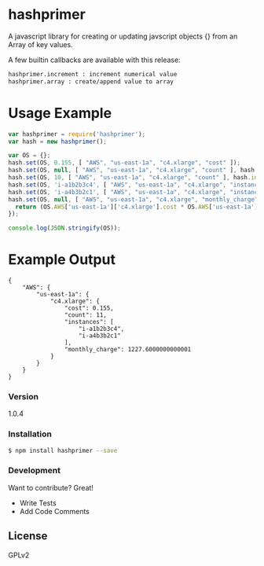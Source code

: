 # hashprimer

A javascript library for creating or updating javscript objects {} from an Array of key values.

A few builtin callbacks are available with this release:

```sh
hashprimer.increment : increment numerical value
hashprimer.array : create/append value to array
```

# Usage Example

```javascript
var hashprimer = require('hashprimer');
var hash = new hashprimer();

var OS = {};
hash.set(OS, 0.155, [ "AWS", "us-east-1a", "c4.xlarge", "cost" ]);
hash.set(OS, null, [ "AWS", "us-east-1a", "c4.xlarge", "count" ], hash.increment);
hash.set(OS, 10, [ "AWS", "us-east-1a", "c4.xlarge", "count" ], hash.increment);
hash.set(OS, 'i-a1b2b3c4', [ "AWS", "us-east-1a", "c4.xlarge", "instances" ], hash.array);
hash.set(OS, 'i-a4b3b2c1', [ "AWS", "us-east-1a", "c4.xlarge", "instances" ], hash.array);
hash.set(OS, null, [ "AWS", "us-east-1a", "c4.xlarge", "monthly_charge" ], function(hash, value) {
  return (OS.AWS['us-east-1a']['c4.xlarge'].cost * OS.AWS['us-east-1a']['c4.xlarge'].count * 24 * 30);
});

console.log(JSON.stringify(OS));

```

# Example Output

```
{
    "AWS": {
        "us-east-1a": {
            "c4.xlarge": {
                "cost": 0.155,
                "count": 11,
                "instances": [
                    "i-a1b2b3c4",
                    "i-a4b3b2c1"
                ],
                "monthly_charge": 1227.6000000000001
            }
        }
    }
}
```

### Version
1.0.4

### Installation

```sh
$ npm install hashprimer --save
```
### Development

Want to contribute? Great!

 - Write Tests
 - Add Code Comments

License
----

GPLv2

